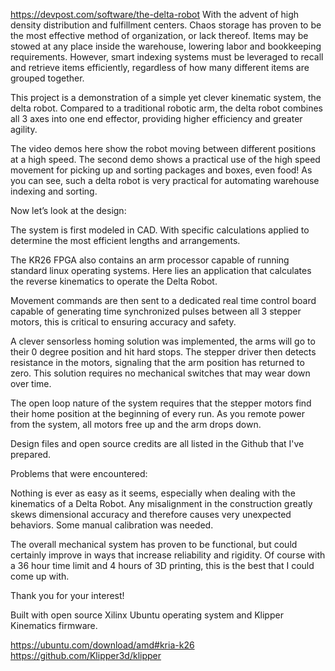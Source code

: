 https://devpost.com/software/the-delta-robot
With the advent of high density distribution and fulfillment centers. Chaos storage has proven to be the most effective method of organization, or lack thereof. Items may be stowed at any place inside the warehouse, lowering labor and bookkeeping requirements. However, smart indexing systems must be leveraged to recall and retrieve items efficiently, regardless of how many different items are grouped together. 

This project is a demonstration of a simple yet clever kinematic system, the delta robot. Compared to a traditional robotic arm, the delta robot combines all 3 axes into one end effector, providing higher efficiency and greater agility. 

The video demos here show the robot moving between different positions at a high speed. The second demo shows a practical use of the high speed movement for picking up and sorting packages and boxes, even food! As you can see, such a delta robot is very practical for automating warehouse indexing and sorting. 

Now let’s look at the design: 

The system is first modeled in CAD. With specific calculations applied to determine the most efficient lengths and arrangements.  

The KR26 FPGA also contains an arm processor capable of running standard linux operating systems. Here lies an application that calculates the reverse kinematics to operate the Delta Robot. 

Movement commands are then sent to a dedicated real time control board capable of generating time synchronized pulses between all 3 stepper motors, this is critical to ensuring accuracy and safety. 

A clever sensorless homing solution was implemented, the arms will go to their 0 degree position and hit hard stops. The stepper driver then detects resistance in the motors, signaling that the arm position has returned to zero. This solution requires no mechanical switches that may wear down over time. 

The open loop nature of the system requires that the stepper motors find their home position at the beginning of every run. As you remote power from the system, all motors free up and the arm drops down. 

Design files and open source credits are all listed in the Github that I've prepared. 

Problems that were encountered: 

Nothing is ever as easy as it seems, especially when dealing with the kinematics of a Delta Robot. Any misalignment in the construction greatly skews dimensional accuracy and therefore causes very unexpected behaviors. Some manual calibration was needed.  

The overall mechanical system has proven to be functional, but could certainly improve in ways that increase reliability and rigidity.  Of course with a 36 hour time limit and 4 hours of 3D printing, this is the best that I could come up with. 

Thank you for your interest! 

Built with open source Xilinx Ubuntu operating system and Klipper Kinematics firmware. 

https://ubuntu.com/download/amd#kria-k26
https://github.com/Klipper3d/klipper

